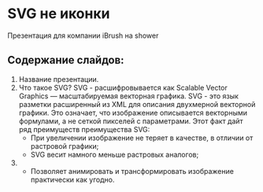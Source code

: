 # SVG не иконки

Презентация для компании iBrush на shower

## Содержание слайдов:

1.  Название презентации.
2.  Что такое SVG? SVG - расшифровывается как Scalable Vector Graphics — масштабируемая векторная графика. SVG - это язык разметки расширенный из XML для описания двухмерной векторной графики. Это означает, что изображение описывается векторными формулами, а не сеткой пикселей с параметрами. Этот факт дайт ряд преимуществ преимущества SVG:
    * При увеличении изображение не теряет в качестве, в отличии от растровой графики;
    * SVG весит намного меньше растровых аналогов;
3.  * Позволяет анимировать и трансформировать изображение практически как угодно.
